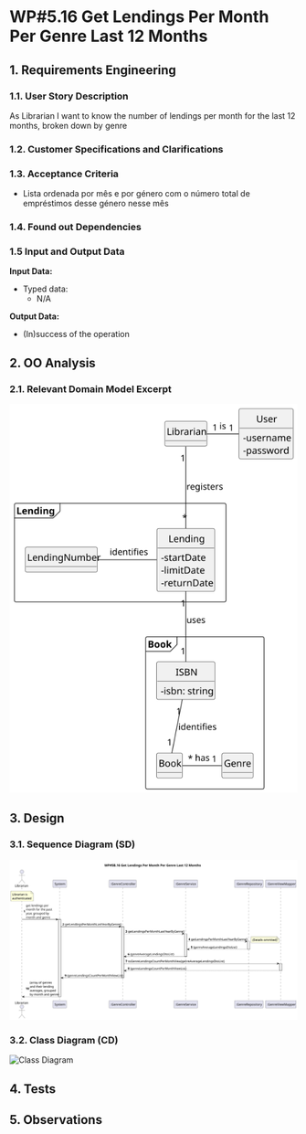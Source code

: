 # WP#5.16 Get Lendings Per Month Per Genre Last 12 Months
## 1. Requirements Engineering
### 1.1. User Story Description

As Librarian I want to know the number of lendings per month for the last 12 months, broken
down by genre

### 1.2. Customer Specifications and Clarifications

### 1.3. Acceptance Criteria
- Lista ordenada por mês e por género com o número total de empréstimos desse género nesse mês

### 1.4. Found out Dependencies
### 1.5 Input and Output Data

**Input Data:**

* Typed data:
  * N/A

**Output Data:**

* (In)success of the operation

## 2. OO Analysis
### 2.1. Relevant Domain Model Excerpt

<img src="Ph2-16-LendingsPerMonthLast12MonthsByGenre-DM.svg" alt="Domain Model Excerpt">

## 3. Design
### 3.1. Sequence Diagram (SD)

<img src="Ph2-16-LendingsPerMonthLast12MonthsByGenre-SD.svg" alt="Sequence Diagram">

### 3.2. Class Diagram (CD)

<img src="Ph2-16-LendingsPerMonthLast12MonthsByGenre-CD.svg" alt="Class Diagram">

## 4. Tests
## 5. Observations

